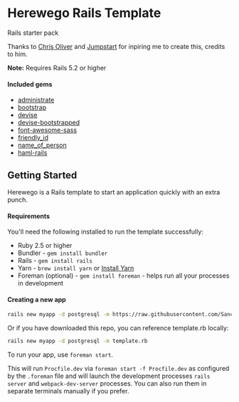 # Herewego Rails Template

Rails starter pack

Thanks to [Chris Oliver](https://twitter.com/excid3/) and [Jumpstart](https://github.com/excid3/jumpstart) for inpiring me to create this, credits to him.

**Note:** Requires Rails 5.2 or higher

#### Included gems

- [administrate](https://github.com/thoughtbot/administrate)
- [bootstrap](https://github.com/twbs/bootstrap-rubygem)
- [devise](https://github.com/plataformatec/devise)
- [devise-bootstrapped](https://github.com/king601/devise-bootstrapped)
- [font-awesome-sass](https://github.com/FortAwesome/font-awesome-sass)
- [friendly_id](https://github.com/norman/friendly_id)
- [name_of_person](https://github.com/basecamp/name_of_person)
- [haml-rails](https://github.com/indirect/haml-rails)

## Getting Started

Herewego is a Rails template to start an application quickly with an extra punch.

#### Requirements

You'll need the following installed to run the template successfully:

* Ruby 2.5 or higher
* Bundler - `gem install bundler`
* Rails - `gem install rails`
* Yarn - `brew install yarn` or [Install Yarn](https://yarnpkg.com/en/docs/install)
* Foreman (optional) - `gem install foreman` - helps run all your
  processes in development

#### Creating a new app

```bash
rails new myapp -d postgresql -m https://raw.githubusercontent.com/Sanchezdav/herewego/master/template.rb
```

Or if you have downloaded this repo, you can reference template.rb locally:

```bash
rails new myapp -d postgresql -m template.rb
```

To run your app, use `foreman start`.

This will run `Procfile.dev` via `foreman start -f Procfile.dev` as configured by the `.foreman` file and will launch the development processes `rails server` and `webpack-dev-server` processes. You can also run them in separate terminals manually if you prefer.
